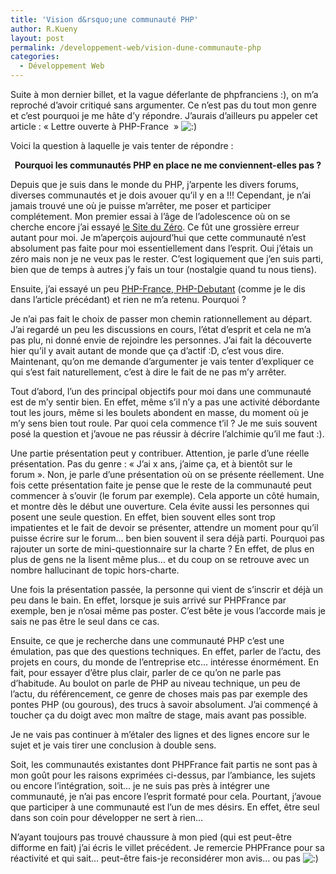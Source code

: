```yaml
---
title: 'Vision d&rsquo;une communauté PHP'
author: R.Kueny
layout: post
permalink: /developpement-web/vision-dune-communaute-php
categories:
  - Développement Web
---
```

Suite à mon dernier billet, et la vague déferlante de phpfranciens :), on m&rsquo;a reproché d&rsquo;avoir critiqué sans argumenter. Ce n&rsquo;est pas du tout mon genre et c&rsquo;est pourquoi je me hâte d&rsquo;y répondre. J&rsquo;aurais d&rsquo;ailleurs pu appeler cet article : &laquo;&nbsp;Lettre ouverte à PHP-France &nbsp;&raquo; <img src="http://rkueny.fr/wp-includes/images/smilies/icon_smile.gif" alt=":)" class="wp-smiley" />

Voici la question à laquelle je vais tenter de répondre :

<p style="text-align: center;">
  <strong>Pourquoi les communautés PHP en place ne me conviennent-elles pas ?</strong>
</p>

<p style="text-align: left;">
  <!--more-->
</p>

<p style="text-align: left;">
  Depuis que je suis dans le monde du PHP, j&rsquo;arpente les divers forums, diverses communautés et je dois avouer qu&rsquo;il y en a !!! Cependant, je n&rsquo;ai jamais trouvé une où je puisse m&rsquo;arrêter, me poser et participer complétement. Mon premier essai à l&rsquo;âge de l&rsquo;adolescence où on se cherche encore j&rsquo;ai essayé <a href="http://siteduzero.com" target="_blank">le Site du Zéro</a>. Ce fût une grossière erreur autant pour moi. Je m&rsquo;aperçois aujourd&rsquo;hui que cette communauté n&rsquo;est absolument pas faite pour moi essentiellement dans l&rsquo;esprit. Oui j&rsquo;étais un zéro mais non je ne veux pas le rester. C&rsquo;est logiquement que j&rsquo;en suis parti, bien que de temps à autres j&rsquo;y fais un tour (nostalgie quand tu nous tiens).
</p>

<p style="text-align: left;">
  Ensuite, j&rsquo;ai essayé un peu <a href="http://www.phpfrance.com/" target="_blank">PHP-France</a>,<a href="http://www.phpdebutant.org/" target="_blank"> PHP-Debutant</a> (comme je le dis dans l&rsquo;article précédant) et rien ne m&rsquo;a retenu. Pourquoi ?
</p>

<p style="text-align: left;">
  Je n&rsquo;ai pas fait le choix de passer mon chemin rationnellement au départ. J&rsquo;ai regardé un peu les discussions en cours, l&rsquo;état d&rsquo;esprit et cela ne m&rsquo;a pas plu, ni donné envie de rejoindre les personnes. J&rsquo;ai fait la découverte hier qu&rsquo;il y avait autant de monde que ça d&rsquo;actif :D, c&rsquo;est vous dire. Maintenant, qu&rsquo;on me demande d&rsquo;argumenter je vais tenter d&rsquo;expliquer ce qui s&rsquo;est fait naturellement, c&rsquo;est à dire le fait de ne pas m&rsquo;y arrêter.
</p>

<p style="text-align: left;">
  Tout d&rsquo;abord, l&rsquo;un des principal objectifs pour moi dans une communauté est de m&rsquo;y sentir bien. En effet, même s&rsquo;il n&rsquo;y a pas une activité débordante tout les jours, même si les boulets abondent en masse, du moment où je m&rsquo;y sens bien tout roule. Par quoi cela commence t&rsquo;il ? Je me suis souvent posé la question et j&rsquo;avoue ne pas réussir à décrire l&rsquo;alchimie qu&rsquo;il me faut :).
</p>

<p style="text-align: left;">
  Une partie présentation peut y contribuer. Attention, je parle d&rsquo;une réelle présentation. Pas du genre : &laquo;&nbsp;J&rsquo;ai x ans, j&rsquo;aime ça, et à bientôt sur le forum&nbsp;&raquo;. Non, je parle d&rsquo;une présentation où on se présente réellement. Une fois cette présentation faite je pense que le reste de la communauté peut commencer à s&rsquo;ouvir (le forum par exemple). Cela apporte un côté humain, et montre dès le début une ouverture. Cela évite aussi les personnes qui posent une seule question. En effet, bien souvent elles sont trop impatientes et le fait de devoir se présenter, attendre un moment pour qu&rsquo;il puisse écrire sur le forum&#8230; ben bien souvent il sera déjà parti. Pourquoi pas rajouter un sorte de mini-questionnaire sur la charte ? En effet, de plus en plus de gens ne la lisent même plus&#8230; et du coup on se retrouve avec un nombre hallucinant de topic hors-charte.
</p>

<p style="text-align: left;">
  Une fois la présentation passée, la personne qui vient de s&rsquo;inscrir et déjà un peu dans le bain. En effet, lorsque je suis arrivé sur PHPFrance par exemple, ben je n&rsquo;osai même pas poster. C&rsquo;est bête je vous l&rsquo;accorde mais je sais ne pas être le seul dans ce cas.
</p>

<p style="text-align: left;">
  Ensuite, ce que je recherche dans une communauté PHP c&rsquo;est une émulation, pas que des questions techniques. En effet, parler de l&rsquo;actu, des projets en cours, du monde de l&rsquo;entreprise etc&#8230; intéresse énormément. En fait, pour essayer d&rsquo;être plus clair, parler de ce qu&rsquo;on ne parle pas d&rsquo;habitude. Au boulot on parle de PHP au niveau technique, un peu de l&rsquo;actu, du référencement, ce genre de choses mais pas par exemple des pontes PHP (ou gourous), des trucs à savoir absolument. J&rsquo;ai commençé à toucher ça du doigt avec mon maître de stage, mais avant pas possible.
</p>

<p style="text-align: left;">
  Je ne vais pas continuer à m&rsquo;étaler des lignes et des lignes encore sur le sujet et je vais tirer une conclusion à double sens.
</p>

<p style="text-align: left;">
  Soit, les communautés existantes dont PHPFrance fait partis ne sont pas à mon goût pour les raisons exprimées ci-dessus, par l&rsquo;ambiance, les sujets ou encore l&rsquo;intégration, soit&#8230; je ne suis pas près à intégrer une communauté, je n&rsquo;ai pas encore l&rsquo;esprit formaté pour cela. Pourtant, j&rsquo;avoue que participer à une communauté est l&rsquo;un de mes désirs. En effet, être seul dans son coin pour développer ne sert à rien&#8230;
</p>

<p style="text-align: left;">
  N&rsquo;ayant toujours pas trouvé chaussure à mon pied (qui est peut-être difforme en fait) j&rsquo;ai écris le villet précédent. Je remercie PHPFrance pour sa réactivité et qui sait&#8230; peut-être fais-je reconsidérer mon avis&#8230; ou pas <img src="http://rkueny.fr/wp-includes/images/smilies/icon_smile.gif" alt=":)" class="wp-smiley" />
</p>
